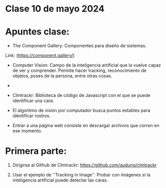 # **Clase 10 de mayo 2024**
# **Apuntes clase:**
- The Component Gallery: Componentes para diseño de sistemas.

Link: (https://component.gallery/)

- Computer Vision: Campo de la inteligencia artificial que la vuelve capaz de ver y comprender. Permite hacer tracking, reconocimiento de objetos, poses de la persona, entre otras cosas.
- 
- Clmtrackr: Biblioteca de código de Javascript con el que se puede identificar una cara.

- El algoritmo de visión por computador busca puntos estables para identificar rostros.

- Entrar a una página web consiste en descargar archivos que corren en ese momento.

# **Primera parte:**
1. Dirigirse al Github de Clmtrackr: https://github.com/auduno/clmtrackr
   
2. Usar el ejemplo de ''Tracking in Image''. Probar con imágenes si la inteligencia artificial puede detectar las caras. 
